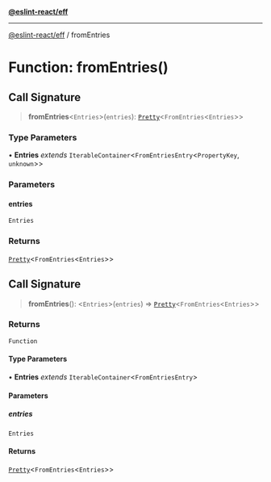 [**@eslint-react/eff**](../README.md)

***

[@eslint-react/eff](../README.md) / fromEntries

# Function: fromEntries()

## Call Signature

> **fromEntries**\<`Entries`\>(`entries`): [`Pretty`](../type-aliases/Pretty.md)\<`FromEntries`\<`Entries`\>\>

### Type Parameters

• **Entries** *extends* `IterableContainer`\<`FromEntriesEntry`\<`PropertyKey`, `unknown`\>\>

### Parameters

#### entries

`Entries`

### Returns

[`Pretty`](../type-aliases/Pretty.md)\<`FromEntries`\<`Entries`\>\>

## Call Signature

> **fromEntries**(): \<`Entries`\>(`entries`) => [`Pretty`](../type-aliases/Pretty.md)\<`FromEntries`\<`Entries`\>\>

### Returns

`Function`

#### Type Parameters

• **Entries** *extends* `IterableContainer`\<`FromEntriesEntry`\>

#### Parameters

##### entries

`Entries`

#### Returns

[`Pretty`](../type-aliases/Pretty.md)\<`FromEntries`\<`Entries`\>\>
